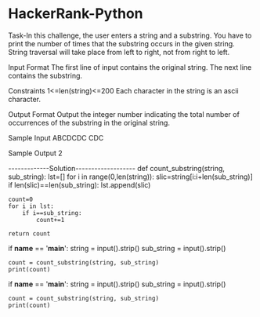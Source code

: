 # HackerRank-Python
Task-In this challenge, the user enters a string and a substring. You have to print the number of times that the substring occurs in the given string. String traversal will take place from left to right, not from right to left.

Input Format
The first line of input contains the original string. The next line contains the substring.

Constraints
1<=len(string)<=200
Each character in the string is an ascii character.

Output Format
Output the integer number indicating the total number of occurrences of the substring in the original string.

Sample Input
ABCDCDC
CDC

Sample Output
2


-------------Solution-------------------
def count_substring(string, sub_string):
    lst=[]
    for i in range(0,len(string)):
        slic=string[i:i+len(sub_string)]
        if len(slic)==len(sub_string):
            lst.append(slic)
    
    count=0
    for i in lst:
        if i==sub_string:
            count+=1
    
    return count

if __name__ == '__main__':
    string = input().strip()
    sub_string = input().strip()
    
    count = count_substring(string, sub_string)
    print(count)


if __name__ == '__main__':
    string = input().strip()
    sub_string = input().strip()
    
    count = count_substring(string, sub_string)
    print(count)
